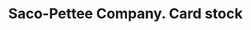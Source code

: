 ---
doi: 10.7916/D8K08GFZ
date_other: '1910'
date_other_textual: 1910-1919
form: printed ephemera
genre:
- Card stock
name:
- Saco-Pettee Company
object_in_context_url: https://biggert.cul.columbia.edu/items/view/ave_biggert_01766
subject_hierarchical_geographic:
- Biddeford, Maine, United States
subject_name:
- Saco-Pettee Company
title: Saco-Pettee Company. Card stock
sort_title: Saco-Pettee Company. Card stock
call_number: ave_biggert_01766
coordinates:
- 43.47416666666667,-70.44611111111111
pid: ave_biggert_01766
identifiers: ave_biggert_01766
canvas_id: ldpd:397024
permalink: "/items/ave_biggert_01766/"
layout: iiif-image-page
---